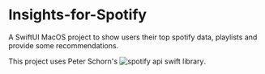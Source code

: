 # Insights-for-Spotify
A SwiftUI MacOS project to show users their top spotify data, playlists and provide some recommendations. 

This project uses Peter Schorn's ![spotify api swift library](https://github.com/Peter-Schorn/SpotifyAPI). 
